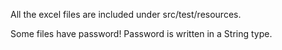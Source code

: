 All the excel files are included under src/test/resources.

Some files have password! Password is written in a String type.
